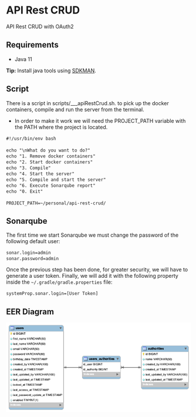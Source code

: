 # API Rest CRUD

API Rest CRUD with OAuth2

## Requirements

- Java 11

**Tip:** Install java tools using [SDKMAN](https://sdkman.io).

## Script

There is a script in scripts/___apiRestCrud.sh. to pick up the docker containers, compile and run the server from the terminal.

- In order to make it work we will need the PROJECT_PATH variable with the PATH where the project is located.

```shell
#!/usr/bin/env bash

echo "\nWhat do you want to do?"
echo "1. Remove docker containers"
echo "2. Start docker containers"
echo "3. Compile"
echo "4. Start the server"
echo "5. Compile and start the server"
echo "6. Execute Sonarqube report"
echo "0. Exit"

PROJECT_PATH=~/personal/api-rest-crud/
```

## Sonarqube

The first time we start Sonarqube we must change the password of the following default user:

    sonar.login=admin
    sonar.password=admin

Once the previous step has been done, for greater security, we will have to generate a user token. Finally, we will add it with the
following property inside the ```~/.gradle/gradle.properties``` file:

    systemProp.sonar.login=[User Token]

## EER Diagram

![EER Diagram](docker/mysql/EER-Diagram.png)